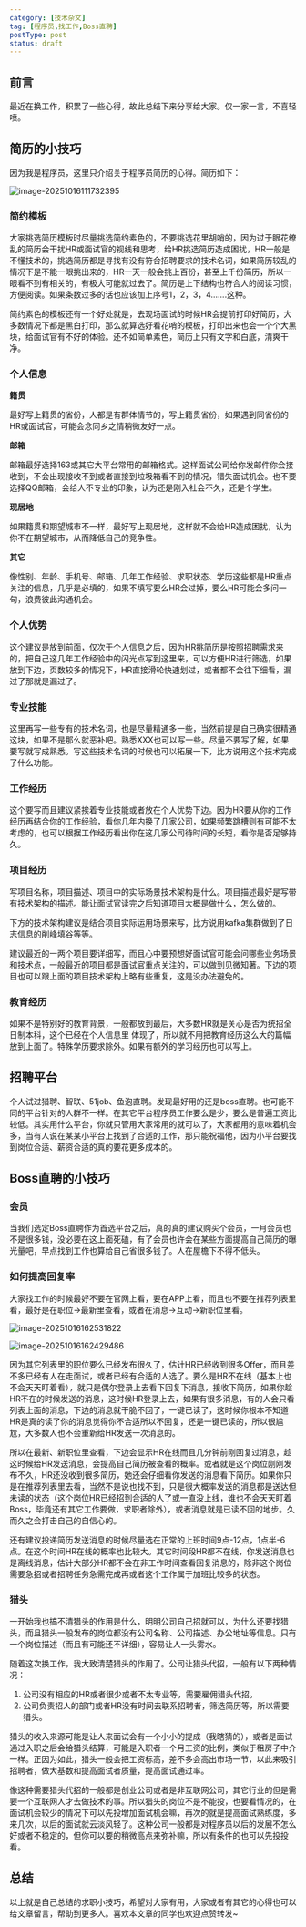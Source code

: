 ```yaml
---
category: [技术杂文]
tag: [程序员,找工作,Boss直聘]
postType: post
status: draft
---
```


## 前言

最近在换工作，积累了一些心得，故此总结下来分享给大家。仅一家一言，不喜轻喷。

##  简历的小技巧

因为我是程序员，这里只介绍关于程序员简历的心得。简历如下：

![image-20251016111732395](https://image.hyly.net/i/2025/10/16/34ca250a4ac89a248bc66dcf6643245c-0.webp)

### 简约模板

大家挑选简历模板时尽量挑选简约素色的，不要挑选花里胡哨的，因为过于眼花缭乱的简历会干扰HR或面试官的视线和思考，给HR挑选简历造成困扰，HR一般是不懂技术的，挑选简历都是寻找有没有符合招聘要求的技术名词，如果简历较乱的情况下是不能一眼挑出来的，HR一天一般会挑上百份，甚至上千份简历，所以一眼看不到有相关的，有极大可能就过去了。简历是上下结构也符合人的阅读习惯，方便阅读。如果条数过多的话也应该加上序号1，2，3，4.......这种。

简约素色的模板还有一个好处就是，去现场面试的时候HR会提前打印好简历，大多数情况下都是黑白打印，那么就算选好看花哨的模板，打印出来也会一个个大黑块，给面试官有不好的体验。还不如简单素色，简历上只有文字和白底，清爽干净。

### 个人信息

**籍贯**

最好写上籍贯的省份，人都是有群体情节的，写上籍贯省份，如果遇到同省份的HR或面试官，可能会念同乡之情稍微友好一点。

**邮箱**

邮箱最好选择163或其它大平台常用的邮箱格式。这样面试公司给你发邮件你会接收到，不会出现接收不到或者直接到垃圾箱看不到的情况，错失面试机会。也不要选择QQ邮箱，会给人不专业的印象，认为还是刚入社会不久，还是个学生。

**现居地**

如果籍贯和期望城市不一样，最好写上现居地，这样就不会给HR造成困扰，认为你不在期望城市，从而降低自己的竞争性。

**其它**

像性别、年龄、手机号、邮箱、几年工作经验、求职状态、学历这些都是HR重点关注的信息，几乎是必填的，如果不填写要么HR会过掉，要么HR可能会多问一句，浪费彼此沟通机会。

### 个人优势

这个建议是放到前面，仅次于个人信息之后，因为HR挑简历是按照招聘需求来的，把自己这几年工作经验中的闪光点写到这里来，可以方便HR进行筛选，如果放到下边，页数较多的情况下，HR直接滑轮快速划过，或者都不会往下细看，漏过了那就是漏过了。

### 专业技能

这里再写一些专有的技术名词，也是尽量精通多一些，当然前提是自己确实很精通这块，如果不是那么就恶补吧。熟悉XXX也可以写一些。尽量不要写了解，如果要写就写成熟悉。写这些技术名词的时候也可以拓展一下，比方说用这个技术完成了什么功能。

### 工作经历

这个要写而且建议紧挨着专业技能或者放在个人优势下边。因为HR要从你的工作经历再结合你的工作经验，看你几年内换了几家公司，如果频繁跳槽则有可能不太考虑的，也可以根据工作经历看出你在这几家公司待时间的长短，看你是否足够持久。

### 项目经历

写项目名称，项目描述、项目中的实际场景技术架构是什么。项目描述最好是写带有技术架构的描述。能让面试官读完之后知道项目大概是做什么，怎么做的。

下方的技术架构建议是结合项目实际运用场景来写，比方说用kafka集群做到了日志信息的削峰填谷等等。

建议最近的一两个项目要详细写，而且心中要预想好面试官可能会问哪些业务场景和技术点，一般最近的项目都是面试官重点关注的，可以做到见微知著。下边的项目也可以跟上面的项目技术架构上略有些重复，这是没办法避免的。

### 教育经历

如果不是特别好的教育背景，一般都放到最后，大多数HR就是关心是否为统招全日制本科，这个已经在个人信息里 体现了，所以就不用把教育经历这么大的篇幅放到上面了。特殊学历要求除外。如果有额外的学习经历也可以写上。

## 招聘平台

个人试过猎聘、智联、51job、鱼泡直聘。发现最好用的还是boss直聘。也可能不同的平台针对的人群不一样。在其它平台程序员工作要么是少，要么是普遍工资比较低。其实用什么平台，你就只管用大家常用的就可以了，大家都用的意味着机会多，当有人说在某某小平台上找到了合适的工作，那只能祝福他，因为小平台要找到岗位合适、薪资合适的真的要花更多成本的。

## Boss直聘的小技巧

### 会员

当我们选定Boss直聘作为首选平台之后，真的真的建议购买个会员，一月会员也不是很多钱，没必要在这上面死磕，有了会员也许会在某些方面提高自己简历的曝光量吧，早点找到工作也算给自己省很多钱了。人在屋檐下不得不低头。

### 如何提高回复率

大家找工作的时候最好不要在官网上看，要在APP上看，而且也不要在推荐列表里看，最好是在职位->最新里查看，或者在消息->互动->新职位里看。

![image-20251016162531822](https://image.hyly.net/i/2025/10/16/cd7c4db5ebc26ae90fcb44a7e1d63eff-0.webp)

![image-20251016162429486](https://image.hyly.net/i/2025/10/16/0d9300310b3efa542f0c636a427496f2-0.webp)

因为其它列表里的职位要么已经发布很久了，估计HR已经收到很多Offer，而且差不多已经有人在走面试，或者已经有合适的人选了。要么是HR不在线（基本上也不会天天盯着看），就只是偶尔登录上去看下回复下消息，接收下简历，如果你趁HR不在的时候发送的消息，这时候HR登录上去，如果有很多消息，有的人会只看列表上面的消息，下边的消息就干脆不回了，一键已读了，这时候你根本不知道HR是真的读了你的消息觉得你不合适所以不回复，还是一键已读的，所以很尴尬，大多数人也不会重新给HR发送一次消息的。

所以在最新、新职位里查看，下边会显示HR在线而且几分钟前刚回复过消息，趁这时候给HR发送消息，会提高自己简历被查看的概率。或者就是这个岗位刚刚发布不久，HR还没收到很多简历，她还会仔细看你发送的消息看下简历。如果你只是在推荐列表里去看，当然不是说也找不到，只是很大概率发送的消息都是送达但未读的状态（这个岗位HR已经招到合适的人了或一直没上线，谁也不会天天盯着Boss，毕竟还有其它工作要做，求职者除外），或者消息就是已读不回的地步。久而久之会打击自己的自信心的。

还有建议投递简历发送消息的时候尽量选在正常的上班时间9点-12点，1点半-6点。在这个时间HR在线的概率也比较大。其它时间段HR都不在线，你发送消息也是离线消息，估计大部分HR都不会在非工作时间查看回复消息的，除非这个岗位需要急招或者招聘任务急需完成再或者这个工作属于加班比较多的状态。

### 猎头

一开始我也搞不清猎头的作用是什么，明明公司自己招就可以，为什么还要找猎头，而且猎头一般发布的岗位都没有公司名称、公司描述、办公地址等信息。只有一个岗位描述（而且有可能还不详细），容易让人一头雾水。

随着这次换工作，我大致清楚猎头的作用了。公司让猎头代招，一般有以下两种情况：

1. 公司没有相应的HR或者很少或者不太专业等，需要雇佣猎头代招。
2. 公司负责招人的部门或者HR没有时间去联系招聘者，筛选简历等，所以需要猎头。

猎头的收入来源可能是让人来面试会有一个小小的提成（我瞎猜的），或者是面试通过入职之后会给猎头结算，可能是入职者一个月工资的比例，类似于租房子中介一样。正因为如此，猎头一般会把工资标高，差不多会高出市场一节，以此来吸引招聘者，做大基数和提高面试者质量，提高面试通过率。

像这种需要猎头代招的一般都是创业公司或者是非互联网公司，其它行业的但是需要一个互联网人才去做技术的事。所以猎头的岗位不是不能投，也要看情况的，在面试机会较少的情况下可以先投增加面试机会嘛，再次的就是提高面试熟练度，多来几次，以后的面试就云淡风轻了。这种公司一般都是对程序员以后的发展不怎么好或者不稳定的，但你可以要的稍微高点来弥补嘛，所以有条件的也可以先投投看。

## 总结

以上就是自己总结的求职小技巧，希望对大家有用，大家或者有其它的心得也可以给文章留言，帮助到更多人。喜欢本文章的同学也欢迎点赞转发~
